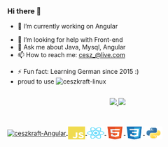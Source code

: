 ### Hi there 👋


- 🔭 I’m currently working on Angular
<!-- - 👯 I’m looking to collaborate on ... -->
- 🤔 I’m looking for help with Front-end
- 💬 Ask me about Java, Mysql, Angular
- 📫 How to reach me: cesz_@live.com
<!-- - 😄 Pronouns: ... -->
- ⚡ Fun fact: Learning German since 2015 :)
- proud to use <img alt="ceszkraft-linux" height="30" width="30" src="https://cdn.jsdelivr.net/gh/devicons/devicon/icons/linux/linux-original.svg" />
## 
<div align="center">
  <a href="https://github.com/ceszkraft">
  <img height="180em" src="https://github-readme-stats.vercel.app/api?username=ceszkraft&show_icons=true&theme=dracula&include_all_commits=true&count_private=true"/>
  <img height="180em" src="https://github-readme-stats.vercel.app/api/top-langs/?username=ceszkraft&layout=compact&langs_count=7&theme=dracula"/>
</div>
  
##
  
 <div style="display: inline_block"><br>
 <img align="center" alt="ceszkraft-Angular" height="30" width="40" src="https://cdn.jsdelivr.net/gh/devicons/devicon/icons/angularjs/angularjs-original.svg"/>
 <img align="center" alt="ceszkraft-Js" height="30" width="40" src="https://raw.githubusercontent.com/devicons/devicon/master/icons/javascript/javascript-plain.svg">
  <img align="center" alt="ceszkraft-React" height="30" width="40" src="https://raw.githubusercontent.com/devicons/devicon/master/icons/react/react-original.svg">
  <img align="center" alt="ceszkraft-HTML" height="30" width="40" src="https://raw.githubusercontent.com/devicons/devicon/master/icons/html5/html5-original.svg">
  <img align="center" alt="ceszkraft-CSS" height="30" width="40" src="https://raw.githubusercontent.com/devicons/devicon/master/icons/css3/css3-original.svg">
  <img align="center" alt="ceszkraft-Python" height="30" width="40" src="https://raw.githubusercontent.com/devicons/devicon/master/icons/python/python-original.svg">
  </div>
  

   ##
   
   
   
   
